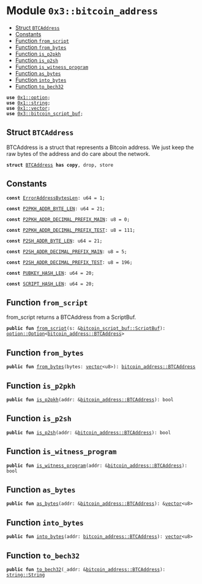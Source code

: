 
<a name="0x3_bitcoin_address"></a>

# Module `0x3::bitcoin_address`



-  [Struct `BTCAddress`](#0x3_bitcoin_address_BTCAddress)
-  [Constants](#@Constants_0)
-  [Function `from_script`](#0x3_bitcoin_address_from_script)
-  [Function `from_bytes`](#0x3_bitcoin_address_from_bytes)
-  [Function `is_p2pkh`](#0x3_bitcoin_address_is_p2pkh)
-  [Function `is_p2sh`](#0x3_bitcoin_address_is_p2sh)
-  [Function `is_witness_program`](#0x3_bitcoin_address_is_witness_program)
-  [Function `as_bytes`](#0x3_bitcoin_address_as_bytes)
-  [Function `into_bytes`](#0x3_bitcoin_address_into_bytes)
-  [Function `to_bech32`](#0x3_bitcoin_address_to_bech32)


<pre><code><b>use</b> <a href="">0x1::option</a>;
<b>use</b> <a href="">0x1::string</a>;
<b>use</b> <a href="">0x1::vector</a>;
<b>use</b> <a href="bitcoin_script_buf.md#0x3_bitcoin_script_buf">0x3::bitcoin_script_buf</a>;
</code></pre>



<a name="0x3_bitcoin_address_BTCAddress"></a>

## Struct `BTCAddress`

BTCAddress is a struct that represents a Bitcoin address.
We just keep the raw bytes of the address and do care about the network.


<pre><code><b>struct</b> <a href="bitcoin_address.md#0x3_bitcoin_address_BTCAddress">BTCAddress</a> <b>has</b> <b>copy</b>, drop, store
</code></pre>



<a name="@Constants_0"></a>

## Constants


<a name="0x3_bitcoin_address_ErrorAddressBytesLen"></a>



<pre><code><b>const</b> <a href="bitcoin_address.md#0x3_bitcoin_address_ErrorAddressBytesLen">ErrorAddressBytesLen</a>: u64 = 1;
</code></pre>



<a name="0x3_bitcoin_address_P2PKH_ADDR_BYTE_LEN"></a>



<pre><code><b>const</b> <a href="bitcoin_address.md#0x3_bitcoin_address_P2PKH_ADDR_BYTE_LEN">P2PKH_ADDR_BYTE_LEN</a>: u64 = 21;
</code></pre>



<a name="0x3_bitcoin_address_P2PKH_ADDR_DECIMAL_PREFIX_MAIN"></a>



<pre><code><b>const</b> <a href="bitcoin_address.md#0x3_bitcoin_address_P2PKH_ADDR_DECIMAL_PREFIX_MAIN">P2PKH_ADDR_DECIMAL_PREFIX_MAIN</a>: u8 = 0;
</code></pre>



<a name="0x3_bitcoin_address_P2PKH_ADDR_DECIMAL_PREFIX_TEST"></a>



<pre><code><b>const</b> <a href="bitcoin_address.md#0x3_bitcoin_address_P2PKH_ADDR_DECIMAL_PREFIX_TEST">P2PKH_ADDR_DECIMAL_PREFIX_TEST</a>: u8 = 111;
</code></pre>



<a name="0x3_bitcoin_address_P2SH_ADDR_BYTE_LEN"></a>



<pre><code><b>const</b> <a href="bitcoin_address.md#0x3_bitcoin_address_P2SH_ADDR_BYTE_LEN">P2SH_ADDR_BYTE_LEN</a>: u64 = 21;
</code></pre>



<a name="0x3_bitcoin_address_P2SH_ADDR_DECIMAL_PREFIX_MAIN"></a>



<pre><code><b>const</b> <a href="bitcoin_address.md#0x3_bitcoin_address_P2SH_ADDR_DECIMAL_PREFIX_MAIN">P2SH_ADDR_DECIMAL_PREFIX_MAIN</a>: u8 = 5;
</code></pre>



<a name="0x3_bitcoin_address_P2SH_ADDR_DECIMAL_PREFIX_TEST"></a>



<pre><code><b>const</b> <a href="bitcoin_address.md#0x3_bitcoin_address_P2SH_ADDR_DECIMAL_PREFIX_TEST">P2SH_ADDR_DECIMAL_PREFIX_TEST</a>: u8 = 196;
</code></pre>



<a name="0x3_bitcoin_address_PUBKEY_HASH_LEN"></a>



<pre><code><b>const</b> <a href="bitcoin_address.md#0x3_bitcoin_address_PUBKEY_HASH_LEN">PUBKEY_HASH_LEN</a>: u64 = 20;
</code></pre>



<a name="0x3_bitcoin_address_SCRIPT_HASH_LEN"></a>



<pre><code><b>const</b> <a href="bitcoin_address.md#0x3_bitcoin_address_SCRIPT_HASH_LEN">SCRIPT_HASH_LEN</a>: u64 = 20;
</code></pre>



<a name="0x3_bitcoin_address_from_script"></a>

## Function `from_script`

from_script returns a BTCAddress from a ScriptBuf.


<pre><code><b>public</b> <b>fun</b> <a href="bitcoin_address.md#0x3_bitcoin_address_from_script">from_script</a>(s: &<a href="bitcoin_script_buf.md#0x3_bitcoin_script_buf_ScriptBuf">bitcoin_script_buf::ScriptBuf</a>): <a href="_Option">option::Option</a>&lt;<a href="bitcoin_address.md#0x3_bitcoin_address_BTCAddress">bitcoin_address::BTCAddress</a>&gt;
</code></pre>



<a name="0x3_bitcoin_address_from_bytes"></a>

## Function `from_bytes`



<pre><code><b>public</b> <b>fun</b> <a href="bitcoin_address.md#0x3_bitcoin_address_from_bytes">from_bytes</a>(bytes: <a href="">vector</a>&lt;u8&gt;): <a href="bitcoin_address.md#0x3_bitcoin_address_BTCAddress">bitcoin_address::BTCAddress</a>
</code></pre>



<a name="0x3_bitcoin_address_is_p2pkh"></a>

## Function `is_p2pkh`



<pre><code><b>public</b> <b>fun</b> <a href="bitcoin_address.md#0x3_bitcoin_address_is_p2pkh">is_p2pkh</a>(addr: &<a href="bitcoin_address.md#0x3_bitcoin_address_BTCAddress">bitcoin_address::BTCAddress</a>): bool
</code></pre>



<a name="0x3_bitcoin_address_is_p2sh"></a>

## Function `is_p2sh`



<pre><code><b>public</b> <b>fun</b> <a href="bitcoin_address.md#0x3_bitcoin_address_is_p2sh">is_p2sh</a>(addr: &<a href="bitcoin_address.md#0x3_bitcoin_address_BTCAddress">bitcoin_address::BTCAddress</a>): bool
</code></pre>



<a name="0x3_bitcoin_address_is_witness_program"></a>

## Function `is_witness_program`



<pre><code><b>public</b> <b>fun</b> <a href="bitcoin_address.md#0x3_bitcoin_address_is_witness_program">is_witness_program</a>(addr: &<a href="bitcoin_address.md#0x3_bitcoin_address_BTCAddress">bitcoin_address::BTCAddress</a>): bool
</code></pre>



<a name="0x3_bitcoin_address_as_bytes"></a>

## Function `as_bytes`



<pre><code><b>public</b> <b>fun</b> <a href="bitcoin_address.md#0x3_bitcoin_address_as_bytes">as_bytes</a>(addr: &<a href="bitcoin_address.md#0x3_bitcoin_address_BTCAddress">bitcoin_address::BTCAddress</a>): &<a href="">vector</a>&lt;u8&gt;
</code></pre>



<a name="0x3_bitcoin_address_into_bytes"></a>

## Function `into_bytes`



<pre><code><b>public</b> <b>fun</b> <a href="bitcoin_address.md#0x3_bitcoin_address_into_bytes">into_bytes</a>(addr: <a href="bitcoin_address.md#0x3_bitcoin_address_BTCAddress">bitcoin_address::BTCAddress</a>): <a href="">vector</a>&lt;u8&gt;
</code></pre>



<a name="0x3_bitcoin_address_to_bech32"></a>

## Function `to_bech32`



<pre><code><b>public</b> <b>fun</b> <a href="bitcoin_address.md#0x3_bitcoin_address_to_bech32">to_bech32</a>(_addr: &<a href="bitcoin_address.md#0x3_bitcoin_address_BTCAddress">bitcoin_address::BTCAddress</a>): <a href="_String">string::String</a>
</code></pre>
